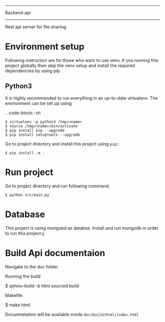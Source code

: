 ***********
Backend-api
***********

Rest api server for file sharing.

Environment setup
=================

Following instruction are for those who want to use venv, if you running this project globally then skip the venv setup and install the required dependencies by using pip.

Python3
-------

It is highly recommended to run everything in an up-to-date virtualenv.
The environment can be set up using:

.. code-block:: sh

    $ virtualenv -p python3 /tmp/<name>
    $ source /tmp/<name>/bin/activate
    $ pip install pip --upgrade
    $ pip install setuptools --upgrade


Go to project directory and install this project using ``pip``::

    $ pip install -e .


Run project
===========
Go to project directory and run following command.

	$ python src/main.py


Database
========

This project is using mongobd as databse. Install and run mongodb in order to run
this project.y


Build Api documentaion
======================

Navigate to the doc folder.


Running the build

$ sphinx-build -b html sourced build


Makefile

$ make html

Documnetation will be available inside
  ``doc/build/html/index.html``
